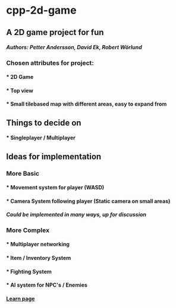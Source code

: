 # cpp-2d-game
## A 2D game project for fun
##### Authors: Petter Andersson, David Ek, Robert Wörlund
### Chosen attributes for project:
#### * 2D Game
#### * Top view
#### * Small tilebased map with different areas, easy to expand from

## Things to decide on
#### * Singleplayer / Multiplayer
## Ideas for implementation
### More Basic
#### * Movement system for player (WASD)
#### * Camera System following player (Static camera on small areas)
#####     Could be implemented in many ways, up for discussion
### More Complex
#### * Multiplayer networking
#### * Item / Inventory System
#### * Fighting System
#### * AI system for NPC's / Enemies



#### [Learn page](http://www.sfml-dev.org/tutorials/2.4/)
